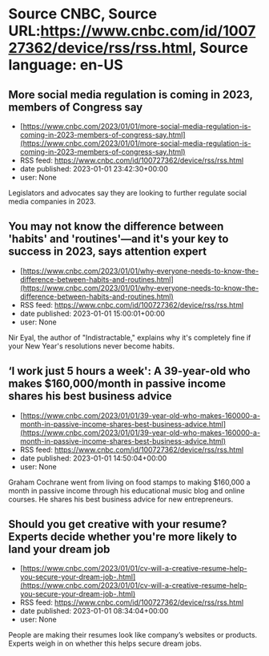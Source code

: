 # Source CNBC, Source URL:https://www.cnbc.com/id/100727362/device/rss/rss.html, Source language: en-US

## More social media regulation is coming in 2023, members of Congress say
 - [https://www.cnbc.com/2023/01/01/more-social-media-regulation-is-coming-in-2023-members-of-congress-say.html](https://www.cnbc.com/2023/01/01/more-social-media-regulation-is-coming-in-2023-members-of-congress-say.html)
 - RSS feed: https://www.cnbc.com/id/100727362/device/rss/rss.html
 - date published: 2023-01-01 23:42:30+00:00
 - user: None

Legislators and advocates say they are looking to further regulate social media companies in 2023.

## You may not know the difference between 'habits' and 'routines'—and it's your key to success in 2023, says attention expert
 - [https://www.cnbc.com/2023/01/01/why-everyone-needs-to-know-the-difference-between-habits-and-routines.html](https://www.cnbc.com/2023/01/01/why-everyone-needs-to-know-the-difference-between-habits-and-routines.html)
 - RSS feed: https://www.cnbc.com/id/100727362/device/rss/rss.html
 - date published: 2023-01-01 15:00:01+00:00
 - user: None

Nir Eyal, the author of "Indistractable," explains why it's completely fine if your New Year's resolutions never become habits.

## ‘I work just 5 hours a week': A 39-year-old who makes $160,000/month in passive income shares his best business advice
 - [https://www.cnbc.com/2023/01/01/39-year-old-who-makes-160000-a-month-in-passive-income-shares-best-business-advice.html](https://www.cnbc.com/2023/01/01/39-year-old-who-makes-160000-a-month-in-passive-income-shares-best-business-advice.html)
 - RSS feed: https://www.cnbc.com/id/100727362/device/rss/rss.html
 - date published: 2023-01-01 14:50:04+00:00
 - user: None

Graham Cochrane went from living on food stamps to making $160,000 a month in passive income through his educational music blog and online courses. He shares his best business advice for new entrepreneurs.

## Should you get creative with your resume? Experts decide whether you're more likely to land your dream job
 - [https://www.cnbc.com/2023/01/01/cv-will-a-creative-resume-help-you-secure-your-dream-job-.html](https://www.cnbc.com/2023/01/01/cv-will-a-creative-resume-help-you-secure-your-dream-job-.html)
 - RSS feed: https://www.cnbc.com/id/100727362/device/rss/rss.html
 - date published: 2023-01-01 08:34:04+00:00
 - user: None

People are making their resumes look like company’s websites or products. Experts weigh in on whether this helps secure dream jobs.
